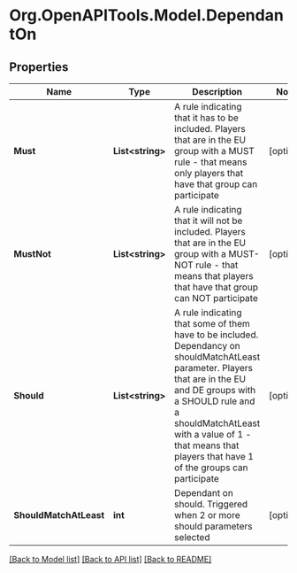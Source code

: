 
# Org.OpenAPITools.Model.DependantOn

## Properties

Name | Type | Description | Notes
------------ | ------------- | ------------- | -------------
**Must** | **List&lt;string&gt;** | A rule indicating that it has to be included. Players that are in the EU group with a MUST rule - that means only players that have that group can participate | [optional] 
**MustNot** | **List&lt;string&gt;** | A rule indicating that it will not be included. Players that are in the EU group with a MUST-NOT rule - that means that players that have that group can NOT participate | [optional] 
**Should** | **List&lt;string&gt;** | A rule indicating that some of them have to be included. Dependancy on shouldMatchAtLeast parameter. Players that are in the EU and DE groups with a SHOULD rule and a shouldMatchAtLeast with a value of 1 - that means that players that have 1 of the groups can participate | [optional] 
**ShouldMatchAtLeast** | **int** | Dependant on should. Triggered when 2 or more should parameters selected | [optional] 

[[Back to Model list]](../README.md#documentation-for-models)
[[Back to API list]](../README.md#documentation-for-api-endpoints)
[[Back to README]](../README.md)

